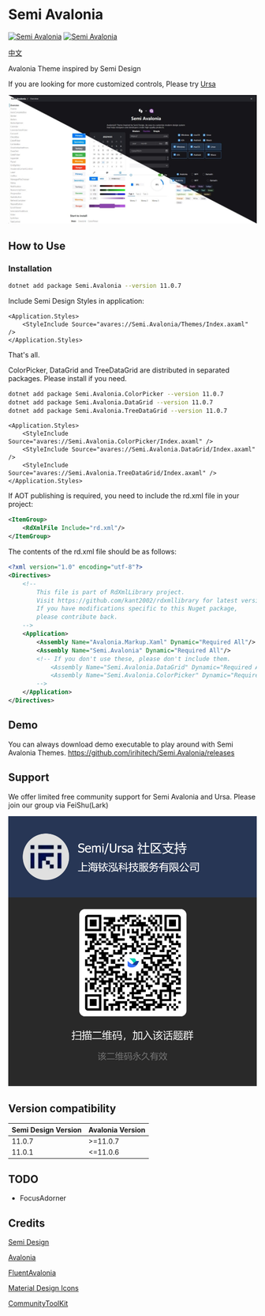 # Semi Avalonia

[![Semi Avalonia](https://img.shields.io/nuget/v/Semi.Avalonia.svg?color=red&style=flat-square)](https://www.nuget.org/packages/Semi.Avalonia/)
[![Semi Avalonia](https://img.shields.io/nuget/dt/Semi.Avalonia.svg?style=flat-square)](https://www.nuget.org/packages/Semi.Avalonia/)

[中文](./README_CN.md)

Avalonia Theme inspired by Semi Design

If you are looking for more customized controls, Please try [Ursa](https://github.com/irihitech/Ursa.Avalonia)

![Light](./docs/demo.jpg)

## How to Use

### Installation

```bash
dotnet add package Semi.Avalonia --version 11.0.7
```

Include Semi Design Styles in application:

```xaml
<Application.Styles>
    <StyleInclude Source="avares://Semi.Avalonia/Themes/Index.axaml" />
</Application.Styles>
```

That's all.

ColorPicker, DataGrid and TreeDataGrid are distributed in separated packages. Please install if you need.

```bash
dotnet add package Semi.Avalonia.ColorPicker --version 11.0.7
dotnet add package Semi.Avalonia.DataGrid --version 11.0.7
dotnet add package Semi.Avalonia.TreeDataGrid --version 11.0.7
```

```xaml
<Application.Styles>
    <StyleInclude Source="avares://Semi.Avalonia.ColorPicker/Index.axaml" />
    <StyleInclude Source="avares://Semi.Avalonia.DataGrid/Index.axaml" />
    <StyleInclude Source="avares://Semi.Avalonia.TreeDataGrid/Index.axaml" />
</Application.Styles>
```

If AOT publishing is required, you need to include the rd.xml file in your project:

```xml
<ItemGroup>
    <RdXmlFile Include="rd.xml"/>
</ItemGroup>
```

The contents of the rd.xml file should be as follows:

```xml
<?xml version="1.0" encoding="utf-8"?>
<Directives>
    <!--
        This file is part of RdXmlLibrary project.
        Visit https://github.com/kant2002/rdxmllibrary for latest version.
        If you have modifications specific to this Nuget package,
        please contribute back.
    -->
    <Application>
        <Assembly Name="Avalonia.Markup.Xaml" Dynamic="Required All"/>
        <Assembly Name="Semi.Avalonia" Dynamic="Required All"/>
        <!-- If you don't use these, please don't include them.
            <Assembly Name="Semi.Avalonia.DataGrid" Dynamic="Required All"/>
            <Assembly Name="Semi.Avalonia.ColorPicker" Dynamic="Required All"/>
        -->
    </Application>
</Directives>
```

## Demo

You can always download demo executable to play around with Semi Avalonia Themes.
<https://github.com/irihitech/Semi.Avalonia/releases>

## Support

We offer limited free community support for Semi Avalonia and Ursa. Please join our group via FeiShu(Lark)

![FeiShu](./docs/community-support.png) 

## Version compatibility

| Semi Design Version | Avalonia Version |
|:--------------------|:-----------------|
| 11.0.7              | >=11.0.7         |
| 11.0.1              | <=11.0.6         |

## TODO

* FocusAdorner

## Credits

[Semi Design](https://semi.design/)

[Avalonia](https://github.com/AvaloniaUI/Avalonia)

[FluentAvalonia](https://github.com/amwx/FluentAvalonia)

[Material Design Icons](https://pictogrammers.com/library/mdi/)

[CommunityToolKit](https://github.com/CommunityToolkit/dotnet)

